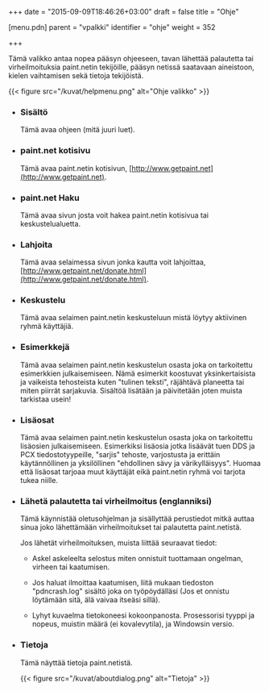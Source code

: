 +++
date = "2015-09-09T18:46:26+03:00"
draft = false
title = "Ohje"

[menu.pdn]
	parent = "vpalkki"
	identifier = "ohje"
	weight = 352

+++

Tämä valikko antaa nopea pääsyn ohjeeseen, tavan lähettää palautetta tai virheilmoituksia paint.netin tekijöille, pääsyn netissä saatavaan aineistoon, kielen vaihtamisen sekä tietoja tekijöistä.

{{< figure src="/kuvat/helpmenu.png" alt="Ohje valikko" >}}

*	### Sisältö

	Tämä avaa ohjeen (mitä juuri luet).
	
*	### paint.net kotisivu
	Tämä avaa paint.netin kotisivun, [http://www.getpaint.net](http://www.getpaint.net).
	
*	### paint.net Haku
	Tämä avaa sivun josta voit hakea paint.netin kotisivua tai keskustelualuetta.
	
*	### Lahjoita
	Tämä avaa selaimessa sivun jonka kautta voit lahjoittaa, [http://www.getpaint.net/donate.html](http://www.getpaint.net/donate.html).
	
*	### Keskustelu
	Tämä avaa selaimen paint.netin keskusteluun mistä löytyy aktiivinen ryhmä käyttäjiä.
	
*	### Esimerkkejä
	Tämä avaa selaimen paint.netin keskustelun osasta joka on tarkoitettu esimerkkien julkaisemiseen. Nämä esimerkit koostuvat yksinkertaisista ja vaikeista tehosteista kuten "tulinen teksti", räjähtävä planeetta tai miten piirrät sarjakuvia. Sisältöä lisätään ja päivitetään joten muista tarkistaa usein!
	
*	### Lisäosat
	Tämä avaa selaimen paint.netin keskustelun osasta joka on tarkoitettu lisäosien julkaisemiseen. Esimerkiksi lisäosia jotka lisäävät tuen DDS ja PCX tiedostotyypeille, "sarjis" tehoste, varjostusta ja erittäin käytännöllinen ja yksilöllinen "ehdollinen sävy ja värikylläisyys". Huomaa että lisäosat tarjoaa muut käyttäjät eikä paint.netin ryhmä voi tarjota tukea niille.
	
*	### Lähetä palautetta tai virheilmoitus (englanniksi)

	Tämä käynnistää oletusohjelman ja sisällyttää perustiedot mitkä auttaa sinua joko lähettämään virheilmoitukset tai palautetta paint.netistä.
	
	Jos lähetät virheilmoituksen, muista liittää seuraavat tiedot:
	
	*	Askel askeleelta selostus miten onnistuit tuottamaan ongelman, virheen tai kaatumisen.
		
	*	Jos haluat ilmoittaa kaatumisen, liitä mukaan tiedoston "pdncrash.log" sisältö joka on työpöydälläsi (Jos et onnistu löytämään sitä, älä vaivaa itseäsi sillä).
		
	*	Lyhyt kuvaelma tietokoneesi kokoonpanosta. Prosessorisi tyyppi ja nopeus, muistin määrä (ei kovalevytila), ja Windowsin versio.
	
*	### Tietoja
	
	Tämä näyttää tietoja paint.netistä.
	
	{{< figure src="/kuvat/aboutdialog.png" alt="Tietoja" >}}

